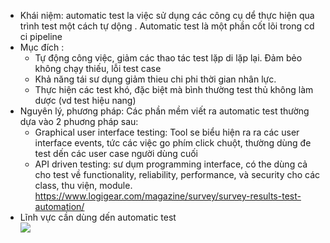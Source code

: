 
- Khái niệm: automatic test la việc sử dụng các công cụ dể thực hiện qua trình test một cách tự dộng . Automatic test là một phần cốt lõi trong cd ci pipeline
- Mục đích : 
   - Tự động công việc, giảm các thao tác test lặp di lặp lại. Đảm bẻo không chạy thiếu, lỗi test case
   - Khả năng tái sư dụng giảm thieu chi phi thời gian nhân lực.
   - Thực hiện các test khó, đặc biệt mà bình thường test thủ không làm dược (vd test hiệu nang)
- Nguyên lý, phương pháp:
Các phần mềm viết ra automatic test thường dựa vào 2 phuơng pháp sau:
   - Graphical user interface testing: Tool se biểu hiện ra ra các user interface events, tức các việc go phím click chuột, thường dùng đe test dến các user case người dùng cuối
   - API driven testing: sư dụm programming interface, có the dùng cả cho test về  functionality, reliability, performance, và security cho các class, thu viện, module.
https://www.logigear.com/magazine/survey/survey-results-test-automation/
- Lĩnh vực cần dùng dến automatic test
</br>![](https://github.com/ngohoa211/theory_of_project_management/blob/master/test/image/area.png)


